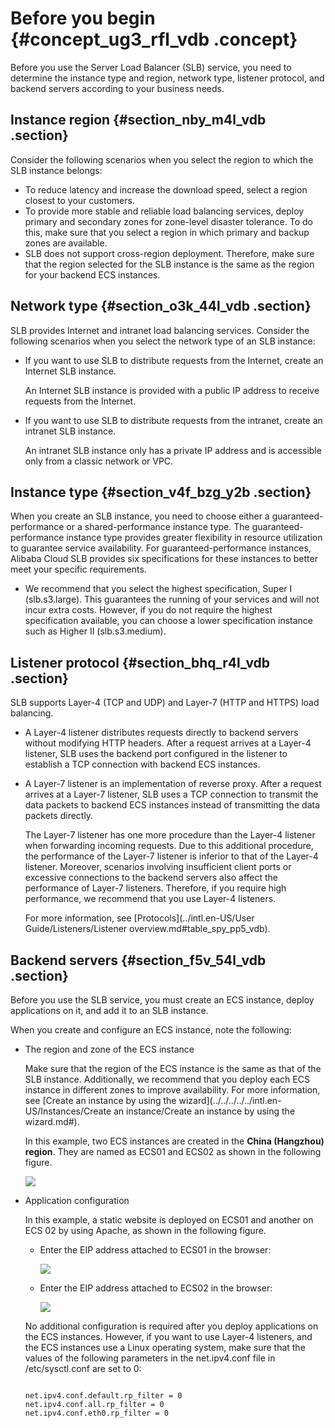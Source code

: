 # Before you begin {#concept_ug3_rfl_vdb .concept}

Before you use the Server Load Balancer \(SLB\) service, you need to determine the instance type and region, network type, listener protocol, and backend servers according to your business needs.

## Instance region {#section_nby_m4l_vdb .section}

Consider the following scenarios when you select the region to which the SLB instance belongs:

-   To reduce latency and increase the download speed, select a region closest to your customers.
-   To provide more stable and reliable load balancing services, deploy primary and secondary zones for zone-level disaster tolerance. To do this, make sure that you select a region in which primary and backup zones are available.
-   SLB does not support cross-region deployment. Therefore, make sure that the region selected for the SLB instance is the same as the region for your backend ECS instances.

## Network type {#section_o3k_44l_vdb .section}

SLB provides Internet and intranet load balancing services. Consider the following scenarios when you select the network type of an SLB instance:

-   If you want to use SLB to distribute requests from the Internet, create an Internet SLB instance.

    An Internet SLB instance is provided with a public IP address to receive requests from the Internet.

-   If you want to use SLB to distribute requests from the intranet, create an intranet SLB instance.

    An intranet SLB instance only has a private IP address and is accessible only from a classic network or VPC.


## Instance type {#section_v4f_bzg_y2b .section}

When you create an SLB instance, you need to choose either a guaranteed-performance or a shared-performance instance type. The guaranteed-performance instance type provides greater flexibility in resource utilization to guarantee service availability. For guaranteed-performance instances, Alibaba Cloud SLB provides six specifications for these instances to better meet your specific requirements.

-   We recommend that you select the highest specification, Super I \(slb.s3.large\). This guarantees the running of your services and will not incur extra costs. However, if you do not require the highest specification available, you can choose a lower specification instance such as Higher Ⅱ \(slb.s3.medium\).

## Listener protocol {#section_bhq_r4l_vdb .section}

SLB supports Layer-4 \(TCP and UDP\) and Layer-7 \(HTTP and HTTPS\) load balancing.

-   A Layer-4 listener distributes requests directly to backend servers without modifying HTTP headers. After a request arrives at a Layer-4 listener, SLB uses the backend port configured in the listener to establish a TCP connection with backend ECS instances.
-   A Layer-7 listener is an implementation of reverse proxy. After a request arrives at a Layer-7 listener, SLB uses a TCP connection to transmit the data packets to backend ECS instances instead of transmitting the data packets directly.

    The Layer-7 listener has one more procedure than the Layer-4 listener when forwarding incoming requests. Due to this additional procedure, the performance of the Layer-7 listener is inferior to that of the Layer-4 listener. Moreover, scenarios involving insufficient client ports or excessive connections to the backend servers also affect the performance of Layer-7 listeners. Therefore, if you require high performance, we recommend that you use Layer-4 listeners.

    For more information, see [Protocols](../intl.en-US/User Guide/Listeners/Listener overview.md#table_spy_pp5_vdb).


## Backend servers {#section_f5v_54l_vdb .section}

Before you use the SLB service, you must create an ECS instance, deploy applications on it, and add it to an SLB instance.

When you create and configure an ECS instance, note the following:

-   The region and zone of the ECS instance

    Make sure that the region of the ECS instance is the same as that of the SLB instance. Additionally, we recommend that you deploy each ECS instance in different zones to improve availability. For more information, see [Create an instance by using the wizard](../../../../../intl.en-US/Instances/Create an instance/Create an instance by using the wizard.md#).

    In this example, two ECS instances are created in the **China \(Hangzhou\) region**. They are named as ECS01 and ECS02 as shown in the following figure.

    ![](http://static-aliyun-doc.oss-cn-hangzhou.aliyuncs.com/assets/img/15696/156108266333206_en-US.png)

-   Application configuration

    In this example, a static website is deployed on ECS01 and another on ECS 02 by using Apache, as shown in the following figure.

    -   Enter the EIP address attached to ECS01 in the browser:

        ![](http://static-aliyun-doc.oss-cn-hangzhou.aliyuncs.com/assets/img/4106/15610826632224_en-US.png)

    -   Enter the EIP address attached to ECS02 in the browser:

        ![](http://static-aliyun-doc.oss-cn-hangzhou.aliyuncs.com/assets/img/4106/15610826632231_en-US.png)

    No additional configuration is required after you deploy applications on the ECS instances. However, if you want to use Layer-4 listeners, and the ECS instances use a Linux operating system, make sure that the values of the following parameters in the net.ipv4.conf file in /etc/sysctl.conf are set to 0:

    ``` {#codeblock_0zs_0n7_oya}
    
    net.ipv4.conf.default.rp_filter = 0
    net.ipv4.conf.all.rp_filter = 0
    net.ipv4.conf.eth0.rp_filter = 0
    ```


